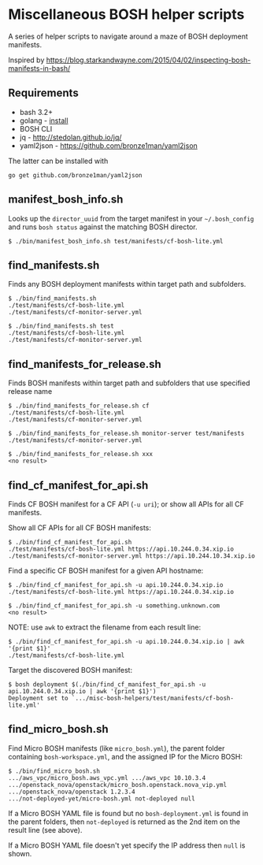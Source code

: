 Miscellaneous BOSH helper scripts
=================================

A series of helper scripts to navigate around a maze of BOSH deployment manifests.

Inspired by https://blog.starkandwayne.com/2015/04/02/inspecting-bosh-manifests-in-bash/

Requirements
------------

-	bash 3.2+
-	golang - [install](http://golang.org/doc/install)
-	BOSH CLI
-	jq - http://stedolan.github.io/jq/
-	yaml2json - https://github.com/bronze1man/yaml2json

The latter can be installed with

```
go get github.com/bronze1man/yaml2json
```

manifest_bosh_info.sh
---------------------

Looks up the `director_uuid` from the target manifest in your `~/.bosh_config` and runs `bosh status` against the matching BOSH director.

```
$ ./bin/manifest_bosh_info.sh test/manifests/cf-bosh-lite.yml
```

find_manifests.sh
-----------------

Finds any BOSH deployment manifests within target path and subfolders.

```
$ ./bin/find_manifests.sh
./test/manifests/cf-bosh-lite.yml
./test/manifests/cf-monitor-server.yml

$ ./bin/find_manifests.sh test
./test/manifests/cf-bosh-lite.yml
./test/manifests/cf-monitor-server.yml
```

find_manifests_for_release.sh
-----------------------------

Finds BOSH manifests within target path and subfolders that use specified release name

```
$ ./bin/find_manifests_for_release.sh cf
./test/manifests/cf-bosh-lite.yml
./test/manifests/cf-monitor-server.yml

$ ./bin/find_manifests_for_release.sh monitor-server test/manifests
./test/manifests/cf-monitor-server.yml

$ ./bin/find_manifests_for_release.sh xxx
<no result>
```

find_cf_manifest_for_api.sh
---------------------------

Finds CF BOSH manifest for a CF API (`-u uri`); or show all APIs for all CF manifests.

Show all CF APIs for all CF BOSH manifests:

```
$ ./bin/find_cf_manifest_for_api.sh
./test/manifests/cf-bosh-lite.yml https://api.10.244.0.34.xip.io
./test/manifests/cf-monitor-server.yml https://api.10.244.10.34.xip.io
```

Find a specific CF BOSH manifest for a given API hostname:

```
$ ./bin/find_cf_manifest_for_api.sh -u api.10.244.0.34.xip.io
./test/manifests/cf-bosh-lite.yml https://api.10.244.0.34.xip.io
```

```
$ ./bin/find_cf_manifest_for_api.sh -u something.unknown.com
<no result>
```

NOTE: use `awk` to extract the filename from each result line:

```
$ ./bin/find_cf_manifest_for_api.sh -u api.10.244.0.34.xip.io | awk '{print $1}'
./test/manifests/cf-bosh-lite.yml
```

Target the discovered BOSH manifest:

```
$ bosh deployment $(./bin/find_cf_manifest_for_api.sh -u api.10.244.0.34.xip.io | awk '{print $1}')
Deployment set to `.../misc-bosh-helpers/test/manifests/cf-bosh-lite.yml'
```

find_micro_bosh.sh
------------------

Find Micro BOSH manifests (like `micro_bosh.yml`\), the parent folder containing `bosh-workspace.yml`, and the assigned IP for the Micro BOSH:

```
$ ./bin/find_micro_bosh.sh
.../aws_vpc/micro_bosh.aws_vpc.yml .../aws_vpc 10.10.3.4
.../openstack_nova/openstack/micro_bosh.openstack.nova_vip.yml .../openstack_nova/openstack 1.2.3.4
.../not-deployed-yet/micro-bosh.yml not-deployed null
```

If a Micro BOSH YAML file is found but no `bosh-deployment.yml` is found in the parent folders, then `not-deployed` is returned as the 2nd item on the result line (see above).

If a Micro BOSH YAML file doesn't yet specify the IP address then `null` is shown.
